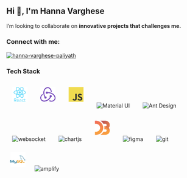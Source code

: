<h2>Hi 👋, I'm Hanna Varghese</h2>

I’m looking to collaborate on **innovative projects that challenges me.**

<h3 align="left">Connect with me:</h3>
<p align="left">
<a href="https://linkedin.com/in/hanna-varghese-paliyath" target="blank"><img align="center" src="https://raw.githubusercontent.com/rahuldkjain/github-profile-readme-generator/master/src/images/icons/Social/linked-in-alt.svg" alt="hanna-varghese-paliyath" height="30" width="40" /></a>
</p>

<h3 align="left">Tech Stack</h3>
<p align="left"> 
<img  style = "padding:15px" src="https://raw.githubusercontent.com/devicons/devicon/master/icons/react/react-original-wordmark.svg" alt="react" width="40" height="40"/> 
  <img style 
 ="padding:15px"src="https://raw.githubusercontent.com/devicons/devicon/master/icons/redux/redux-original.svg" alt="redux" width="40" height="40"/>
  <img style = "padding:15px" src="https://raw.githubusercontent.com/devicons/devicon/master/icons/javascript/javascript-original.svg" alt="javascript" width="40" height="40"/> 
  
  <img width="40" style = "padding:15px" src="https://user-images.githubusercontent.com/25181517/189716630-fe6c084c-6c66-43af-aa49-64c8aea4a5c2.png" alt="Material UI" title="Material UI"/>
  <img width="40" style = "padding:15px" src="https://user-images.githubusercontent.com/25181517/190887795-99cb0921-e57f-430b-a111-e165deedaa36.png" alt="Ant Design" title="Ant Design"/>
  <img width="40" style = "padding:15px" src="https://user-images.githubusercontent.com/25181517/187070862-03888f18-2e63-4332-95fb-3ba4f2708e59.png" alt="websocket" title="WebSocket"/>
  


<img style = "padding:15px" src="https://www.chartjs.org/media/logo-title.svg" alt="chartjs" width="40" height="40"/> 
<img style = "padding:15px"  src="https://raw.githubusercontent.com/devicons/devicon/master/icons/d3js/d3js-original.svg" alt="d3js" width="40" height="40"/> 
<img style = "padding:15px" src="https://www.vectorlogo.zone/logos/figma/figma-icon.svg" alt="figma" width="40" height="40"/>
<img style = "padding:15px" src="https://www.vectorlogo.zone/logos/git-scm/git-scm-icon.svg" alt="git" width="40" height="40"/> 
<img style = "padding:10px" src="https://raw.githubusercontent.com/devicons/devicon/master/icons/mysql/mysql-original-wordmark.svg" alt="mysql" width="40" height="40"/> 
<img style = "padding:10px" src="https://docs.amplify.aws/assets/logo-dark.svg" alt="amplify" width="40" height="40"/>
